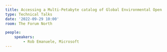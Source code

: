 ```yaml
---
title: Accessing a Multi-Petabyte catalog of Global Environmental Open Data by using The Planetary Computer
type: Technical Talks
date: '2022-09-29 10:00'
room: The Forum North

people:
    speakers:
        - Rob Emanuele, Microsoft
---
```

